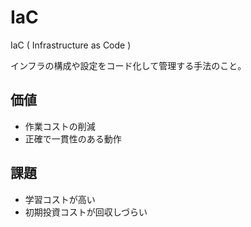 IaC
===

IaC ( Infrastructure as Code )

インフラの構成や設定をコード化して管理する手法のこと。

## 価値

* 作業コストの削減
* 正確で一貫性のある動作

## 課題

* 学習コストが高い
* 初期投資コストが回収しづらい
